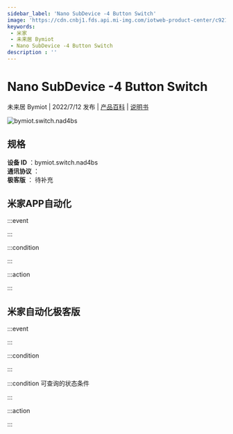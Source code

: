 ```yaml
---
sidebar_label: 'Nano SubDevice -4 Button Switch'
image: 'https://cdn.cnbj1.fds.api.mi-img.com/iotweb-product-center/c92174d1747377d19696fe0e672c27a9_1657519804631.png?GalaxyAccessKeyId=AKVGLQWBOVIRQ3XLEW&Expires=9223372036854775807&Signature=SqH47UmSXqFOIxFNy/v9I4GY+nY='
keywords: 
 - 米家
 - 未来居 Bymiot
 - Nano SubDevice -4 Button Switch
description : ''
---
```

# Nano SubDevice -4 Button Switch

未来居 Bymiot | 2022/7/12 发布 | [产品百科](https://home.mi.com/webapp/content/baike/product/index.html?model=bymiot.switch.nad4bs/) | [说明书](https://home.mi.com/views/introduction.html?model=bymiot.switch.nad4bs&region=cn)

![bymiot.switch.nad4bs](https://cdn.cnbj1.fds.api.mi-img.com/iotweb-product-center/c92174d1747377d19696fe0e672c27a9_1657519804631.png?GalaxyAccessKeyId=AKVGLQWBOVIRQ3XLEW&Expires=9223372036854775807&Signature=SqH47UmSXqFOIxFNy/v9I4GY+nY=)

## 规格  
> 
**设备 ID** ：bymiot.switch.nad4bs  
**通讯协议** ：  
**极客版**  ： 待补充 


## 米家APP自动化  

:::event  

:::

:::condition  

:::

:::action   

:::

## 米家自动化极客版  

:::event  

:::

:::condition  

:::

:::condition 可查询的状态条件  

:::

:::action  

:::

        

